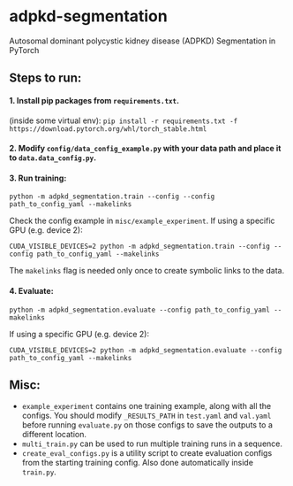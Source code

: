# adpkd-segmentation
Autosomal dominant polycystic kidney disease (ADPKD) Segmentation in PyTorch

## Steps to run:

#### 1. Install pip packages from `requirements.txt`.
(inside some virtual env): `pip install -r requirements.txt -f https://download.pytorch.org/whl/torch_stable.html`

#### 2. Modify `config/data_config_example.py` with your data path and place it to `data.data_config.py`.
#### 3. Run training:

`python -m adpkd_segmentation.train --config --config path_to_config_yaml --makelinks`

 Check the config example in `misc/example_experiment`. If using a specific GPU (e.g. device 2):

`CUDA_VISIBLE_DEVICES=2 python -m adpkd_segmentation.train --config --config path_to_config_yaml --makelinks`

 The `makelinks` flag is needed only once to create symbolic links to the data.

#### 4. Evaluate:
`python -m adpkd_segmentation.evaluate --config path_to_config_yaml --makelinks`

 If using a specific GPU (e.g. device 2):

 `CUDA_VISIBLE_DEVICES=2 python -m adpkd_segmentation.evaluate --config path_to_config_yaml --makelinks`

## Misc:
- `example_experiment` contains one training example, along with all the configs.
    You should modify `_RESULTS_PATH` in `test.yaml` and `val.yaml` before running `evaluate.py`
    on those configs to save the outputs to a different location.
- `multi_train.py` can be used to run multiple training runs in a sequence.
- `create_eval_configs.py` is a utility script to create evaluation configs from the starting training config.
Also done automatically inside `train.py`.
